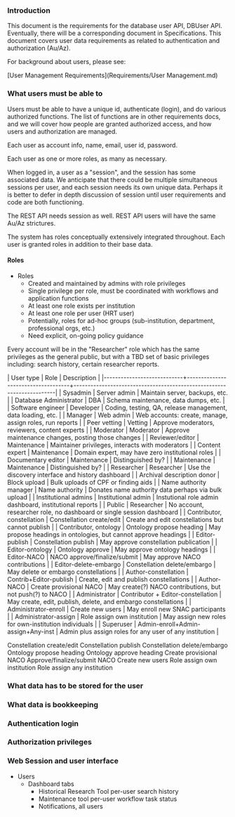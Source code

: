 
### Introduction

This document is the requirements for the database user API, DBUser API. Eventually, there will be a
corresponding document in Specifications. This document covers user data requirements as related to
authentication and authorization (Au/Az).

For background about users, please see:

[User Management Requirements](Requirements/User Management.md)

### What users must be able to

Users must be able to have a unique id, authenticate (login), and do various authorized functions. The list of
functions are in other requirements docs, and we will cover how people are granted authorized access, and how
users and authorization are managed.

Each user as account info, name, email, user id, password.

Each user as one or more roles, as many as necessary.

When logged in, a user as a "session", and the session has some associated data. We anticipate that there
could be multiple simultaneous sessions per user, and each session needs its own unique data. Perhaps it is
better to defer in depth discussion of session until user requirements and code are both functioning.

The REST API needs session as well. REST API users will have the same Au/Az strictures.

The system has roles conceptually extensively integrated throughout. Each user is granted roles in addition to
their base data.

#### Roles

- Roles
    - Created and maintained by admins with role privileges
    - Single privilege per role, must be coordinated with workflows and application functions
    - At least one role exists per institution
    - At least one role per user (HRT user)
    - Potentially, roles for ad-hoc groups (sub-institution, department, professional orgs, etc.)
    - Need explicit, on-going policy guidance

Every account will be in the "Researcher" role which has the same privileges as the general public, but with a
TBD set of basic privileges including: search history, certain researcher reports.


| User type                  | Role                               | Description                                                           |
|----------------------------+------------------------------------+-----------------------------------------------------------------------|
| Sysadmin                   | Server admin                       | Maintain server, backups, etc.                                        |
| Database Administrator     | DBA                                | Schema maintenance, data dumps, etc.                                  |
| Software engineer          | Developer                          | Coding, testing, QA, release management, data loading, etc.           |
| Manager                    | Web admin                          | Web accounts: create, manage, assign roles, run reports               |
| Peer vetting               | Vetting                            | Approve moderators, reviewers, content experts                        |
| Moderator                  | Moderator                          | Approve maintenance changes, posting those changes                    |
| Reviewer/editor            | Maintenance                        | Maintainer privileges, interacts with moderators                      |
| Content expert             | Maintenance                        | Domain expert, may have zero institutional roles                      |
| Documentary editor         | Maintenance                        | Distinguished by?                                                     |
| Maintenance                | Maintenance                        | Distinguished by?                                                     |
| Researcher                 | Researcher                         | Use the discovery interface and history dashboard                     |
| Archival description donor | Block upload                       | Bulk uploads of CPF or finding aids                                   |
| Name authority manager     | Name authority                     | Donates name authority data perhaps via bulk upload                   |
| Institutional admins       | Institutional admin                | Instutional role admin dashboard, institutional reports               |
| Public                     | Researcher                         | No account, researcher role, no dashboard or single session dashboard |
| Contributor, constellation | Constellation create/edit          | Create and edit constellations but cannot publish                     |
| Contributor, ontology      | Ontology propose heading           | May propose headings in ontologies, but cannot approve headings       |
| Editor-publish             | Constellation publish              | May approve constellation publication                                 |
| Editor-ontology            | Ontology approve                   | May approve ontology headings                                         |
| Editor-NACO                | NACO approve/finalize/submit       | May approve NACO contributions                                        |
| Editor-delete-embargo      | Constellation delete/embargo       | May delete or embargo constellations                                  |
| Author-constellation       | Contrib+Editor-publish             | Create, edit and publish constellations                               |
| Author-NACO                | Create provisional NACO            | May create(?) NACO contributions, but not push(?) to NACO             |
| Administrator              | Contributor + Editor-constellation | May create, edit, publish, delete, and embargo constellations         |
| Administrator-enroll       | Create new users                   | May enroll new SNAC participants                                      |
| Administrator-assign       | Role assign own institution        | May assign new roles for own-institution individuals                  |
| Superuser                  | Admin-enroll+Admin-assign+Any-inst | Admin plus assign roles for any user of any institution               |

Constellation create/edit
Constellation publish
Constellation delete/embargo
Ontology propose heading
Ontology approve heading
Create provisional NACO
Approve/finalize/submit NACO
Create new users
Role assign own institution
Role assign any institution




### What data has to be stored for the user

### What data is bookkeeping

### Authentication login

### Authorization privileges

### Web Session and user interface

- Users
    - Dashboard tabs
        - Historical Research Tool per-user search history
        - Maintenance tool per-user workflow task status
        - Notifications, all users
